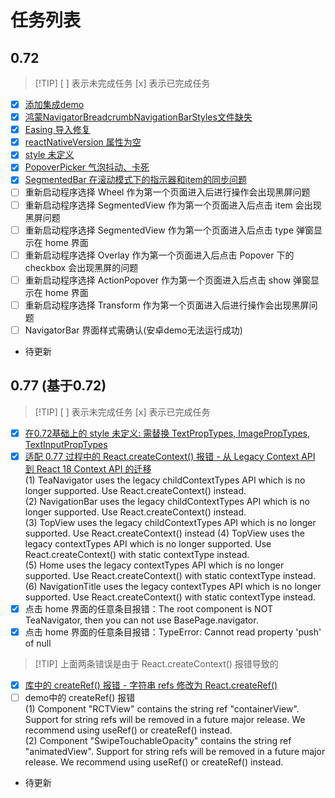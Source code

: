 # 任务列表

## 0.72
> [!TIP] [ ] 表示未完成任务 [x] 表示已完成任务
- [x] [添加集成demo](https://github.com/ChanRui09/teaset_lib_demo/commit/895e03ee017632f3ef500d7178231aa547eb3739)
- [x] [鸿蒙NavigatorBreadcrumbNavigationBarStyles文件缺失](https://github.com/ChanRui09/teaset_lib_demo/commit/141ddaf4d930f18024c46bd09c1ca01b92a42b77)
- [x] [Easing 导入修复](https://github.com/ChanRui09/teaset_lib_demo/commit/552f23a18b3a6e843519f6d9822cefb5585a13cd)
- [x] [reactNativeVersion 属性为空](https://github.com/ChanRui09/teaset_lib_demo/commit/3211eaf1b8086148af044cbcafdc96635d95d7ee)
- [x] [style 未定义](https://github.com/ChanRui09/teaset_lib_demo/commit/1f07c0f3da8e294f15623e75d41f26a9dac16d73)
- [x] [PopoverPicker 气泡抖动、卡死](https://github.com/ChanRui09/teaset_lib_demo/commit/f49863bb1d4301c8165c5515ee392295194dc750)
- [x] [SegmentedBar 在滚动模式下的指示器和item的同步问题](https://github.com/ChanRui09/teaset_lib_demo/commit/0273cbd797ed6bd86fae5ef9676b702b848a7a38) 
- [ ] 重新启动程序选择 Wheel 作为第一个页面进入后进行操作会出现黑屏问题
- [ ] 重新启动程序选择 SegmentedView 作为第一个页面进入后点击 item 会出现黑屏问题
- [ ] 重新启动程序选择 SegmentedView 作为第一个页面进入后点击 type 弹窗显示在 home 界面
- [ ] 重新启动程序选择 Overlay 作为第一个页面进入后点击 Popover 下的 checkbox 会出现黑屏的问题
- [ ] 重新启动程序选择 ActionPopover 作为第一个页面进入后点击 show 弹窗显示在 home 界面
- [ ] 重新启动程序选择 Transform 作为第一个页面进入后进行操作会出现黑屏问题
- [ ] NavigatorBar 界面样式需确认(安卓demo无法运行成功)
- 待更新
## 0.77 (基于0.72)
> [!TIP] [ ] 表示未完成任务 [x] 表示已完成任务
- [x] [在0.72基础上的 style 未定义: 需替换 TextPropTypes, ImagePropTypes, TextInputPropTypes](https://github.com/ChanRui09/teaset_lib_demo/commit/ff6d5b34b1f30e6e1be9c274bca36840fef6c71e)
- [x] [适配 0.77 过程中的 React.createContext() 报错 - 从 Legacy Context API 到 React 18 Context API 的迁移](https://github.com/ChanRui09/teaset_lib_demo/commit/ed2b30dce1784e873f4b806abfa16416396edfa2)  
(1) TeaNavigator uses the legacy childContextTypes API which is no longer supported. Use React.createContext() instead.  
(2) NavigationBar uses the legacy childContextTypes API which is no longer supported. Use React.createContext() instead.  
(3) TopView uses the legacy childContextTypes API which is no longer supported. Use React.createContext() instead
(4) TopView uses the legacy contextTypes API which is no longer supported. Use React.createContext() with static contextType instead.  
(5) Home uses the legacy contextTypes API which is no longer supported. Use React.createContext() with static contextType instead.  
(6) NavigationTitle uses the legacy contextTypes API which is no longer supported. Use React.createContext() with static contextType instead.  
- [x] 点击 home 界面的任意条目报错：The root component is NOT TeaNavigator, then you can not use BasePage.navigator.
- [x] 点击 home 界面的任意条目报错：TypeError: Cannot read property 'push' of null
> [!TIP] 上面两条错误是由于 React.createContext() 报错导致的
- [x] [库中的 createRef() 报错 - 字符串 refs 修改为 React.createRef()](https://github.com/ChanRui09/teaset_lib_demo/commit/5192ff367ab61909c00411033f59dcce591f0803)
- [ ] demo中的 createRef() 报错  
(1) Component "RCTView" contains the string ref "containerView". Support for string refs will be removed in a future major release. We recommend using useRef() or createRef() instead.  
(2) Component "SwipeTouchableOpacity" contains the string ref "animatedView". Support for string refs will be removed in a future major release. We recommend using useRef() or createRef() instead.
- 待更新
